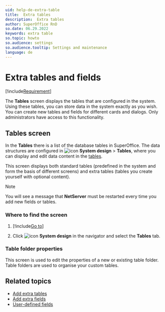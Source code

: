 ```yaml
---
uid: help-de-extra-table
title:  Extra tables
description:  Extra tables
author: SuperOffice RnD
so.date: 06.29.2022
keywords: extra table
so.topic: howto
so.audience: settings
so.audience.tooltip: Settings and maintenance
language: de
---
```


# Extra tables and fields

[!include[Requirement](../../../learn/includes/req-expander-services.md)]

The **Tables** screen displays the tables that are configured in the system. Using these tables, you can store data in the system exactly as you wish. You can create new tables and fields for different cards and dialogs. Only administrators have access to this functionality.

## Tables screen

In the **Tables** there is a list of the database tables in SuperOffice. The data structures are configured in ![icon][img1] **System design** > **Tables**, where you can display and edit data content in the [tables][1].

This screen displays both standard tables (predefined in the system and form the basis of different screens) and extra tables (tables you create yourself with optional content).

> [!NOTE]
> You will see a message that **NetServer** must be restarted every time you add new fields or tables.

### Where to find the screen

1. [!include[Go to](../../../learn/includes/goto-sm.md)]

1. Click ![icon][img1] **System design** in the navigator and select the **Tables** tab.

### Table folder properties

This screen is used to edit the properties of a new or existing table folder. Table folders are used to organise your custom tables.

## Related topics

* [Add extra tables][2]
* [Add extra fields][3]
* [User-defined fields][4]

<!-- Referenced links -->
[1]: ../../../ui/blogic/learn/index.md
[2]: create.md
[3]: ../extra-field/create.md
[4]: ../../udef/index.md

<!-- Referenced images -->
[img1]: ../../../../../common/icons/nav-admin-systemdesign-active.png

